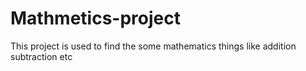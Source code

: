 # Mathmetics-project
This project is used to find the some mathematics things like addition subtraction etc
